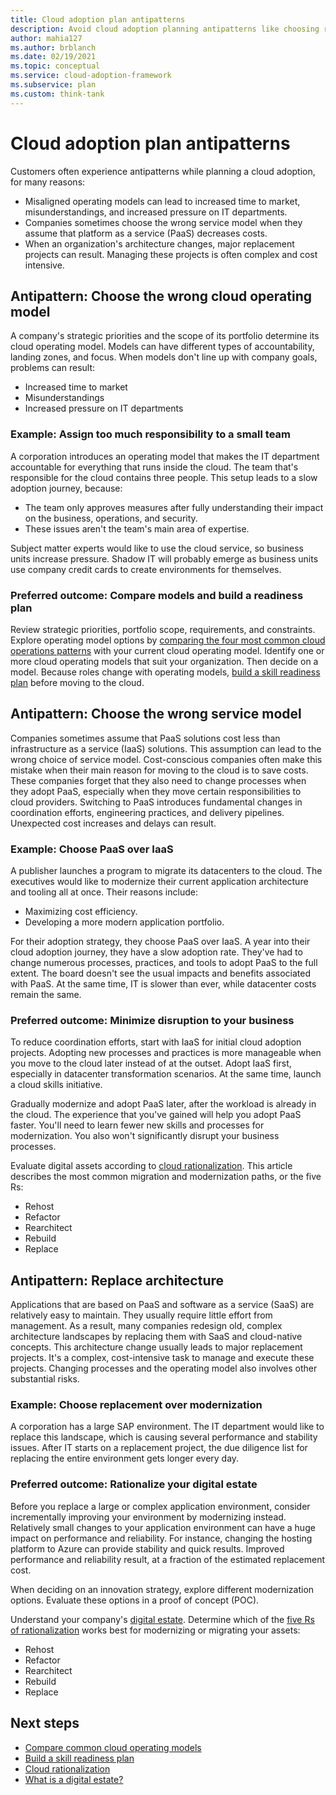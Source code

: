 ```yaml
---
title: Cloud adoption plan antipatterns
description: Avoid cloud adoption planning antipatterns like choosing replacement projects over modernization and using the wrong operating or service model.
author: mahia127
ms.author: brblanch
ms.date: 02/19/2021
ms.topic: conceptual
ms.service: cloud-adoption-framework
ms.subservice: plan
ms.custom: think-tank
---
```


# Cloud adoption plan antipatterns

Customers often experience antipatterns while planning a cloud adoption, for many reasons:

- Misaligned operating models can lead to increased time to market, misunderstandings, and increased pressure on IT departments.
- Companies sometimes choose the wrong service model when they assume that platform as a service (PaaS) decreases costs.
- When an organization's architecture changes, major replacement projects can result. Managing these projects is often complex and cost intensive.

## Antipattern: Choose the wrong cloud operating model

A company's strategic priorities and the scope of its portfolio determine its cloud operating model. Models can have different types of accountability, landing zones, and focus. When models don't line up with company goals, problems can result:

- Increased time to market
- Misunderstandings
- Increased pressure on IT departments

### Example: Assign too much responsibility to a small team

A corporation introduces an operating model that makes the IT department accountable for everything that runs inside the cloud. The team that's responsible for the cloud contains three people. This setup leads to a slow adoption journey, because:

- The team only approves measures after fully understanding their impact on the business, operations, and security.
- These issues aren't the team's main area of expertise.

Subject matter experts would like to use the cloud service, so business units increase pressure. Shadow IT will probably emerge as business units use company credit cards to create environments for themselves.

### Preferred outcome: Compare models and build a readiness plan

Review strategic priorities, portfolio scope, requirements, and constraints. Explore operating model options by [comparing the four most common cloud operations patterns](../operating-model/compare.md) with your current cloud operating model. Identify one or more cloud operating models that suit your organization. Then decide on a model. Because roles change with operating models, [build a skill readiness plan](../plan/adapt-roles-skills-processes.md) before moving to the cloud.

## Antipattern: Choose the wrong service model

Companies sometimes assume that PaaS solutions cost less than infrastructure as a service (IaaS) solutions. This assumption can lead to the wrong choice of service model. Cost-conscious companies often make this mistake when their main reason for moving to the cloud is to save costs. These companies forget that they also need to change processes when they adopt PaaS, especially when they move certain responsibilities to cloud providers. Switching to PaaS introduces fundamental changes in coordination efforts, engineering practices, and delivery pipelines. Unexpected cost increases and delays can result.

### Example: Choose PaaS over IaaS

A publisher launches a program to migrate its datacenters to the cloud. The executives would like to modernize their current application architecture and tooling all at once. Their reasons include:

- Maximizing cost efficiency.
- Developing a more modern application portfolio.

For their adoption strategy, they choose PaaS over IaaS. A year into their cloud adoption journey, they have a slow adoption rate. They've had to change numerous processes, practices, and tools to adopt PaaS to the full extent. The board doesn't see the usual impacts and benefits associated with PaaS. At the same time, IT is slower than ever, while datacenter costs remain the same.

### Preferred outcome: Minimize disruption to your business

To reduce coordination efforts, start with IaaS for initial cloud adoption projects. Adopting new processes and practices is more manageable when you move to the cloud later instead of at the outset. Adopt IaaS first, especially in datacenter transformation scenarios. At the same time, launch a cloud skills initiative.

Gradually modernize and adopt PaaS later, after the workload is already in the cloud. The experience that you've gained will help you adopt PaaS faster. You'll need to learn fewer new skills and processes for modernization. You also won't significantly disrupt your business processes.

Evaluate digital assets according to [cloud rationalization](../digital-estate/5-rs-of-rationalization.md). This article describes the most common migration and modernization paths, or the five Rs:

- Rehost
- Refactor
- Rearchitect
- Rebuild
- Replace

## Antipattern: Replace architecture

Applications that are based on PaaS and software as a service (SaaS) are relatively easy to maintain. They usually require little effort from management. As a result, many companies redesign old, complex architecture landscapes by replacing them with SaaS and cloud-native concepts. This architecture change usually leads to major replacement projects. It's a complex, cost-intensive task to manage and execute these projects. Changing processes and the operating model also involves other substantial risks.

### Example: Choose replacement over modernization

A corporation has a large SAP environment. The IT department would like to replace this landscape, which is causing several performance and stability issues. After IT starts on a replacement project, the due diligence list for replacing the entire environment gets longer every day.

### Preferred outcome: Rationalize your digital estate

Before you replace a large or complex application environment, consider incrementally improving your environment by modernizing instead. Relatively small changes to your application environment can have a huge impact on performance and reliability. For instance, changing the hosting platform to Azure can provide stability and quick results. Improved performance and reliability result, at a fraction of the estimated replacement cost.

When deciding on an innovation strategy, explore different modernization options. Evaluate these options in a proof of concept (POC).

Understand your company's [digital estate](../digital-estate/index.md). Determine which of the [five Rs of rationalization](../digital-estate/5-rs-of-rationalization.md) works best for modernizing or migrating your assets:

- Rehost
- Refactor
- Rearchitect
- Rebuild
- Replace

## Next steps

- [Compare common cloud operating models](../operating-model/compare.md)
- [Build a skill readiness plan](../plan/adapt-roles-skills-processes.md)
- [Cloud rationalization](../digital-estate/5-rs-of-rationalization.md)
- [What is a digital estate?](../digital-estate/index.md)
